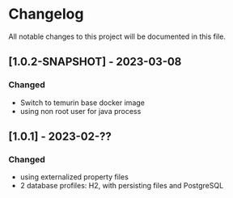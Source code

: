 # Changelog
All notable changes to this project will be documented in this file.

## [1.0.2-SNAPSHOT] - 2023-03-08

### Changed
 
 - Switch to temurin base docker image
 - using non root user for java process

## [1.0.1] - 2023-02-??

### Changed

 - using externalized property files
 - 2 database profiles: H2, with persisting files and PostgreSQL